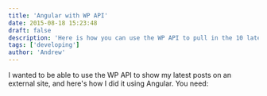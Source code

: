 ```yaml
---
title: 'Angular with WP API'
date: 2015-08-18 15:23:48
draft: false
description: 'Here is how you can use the WP API to pull in the 10 latest posts using Angular.'
tags: ['developing']
author: 'Andrew'
---
```


I wanted to be able to use the WP API to show my latest posts on an external site, and here's how I did it using Angular. You need:
